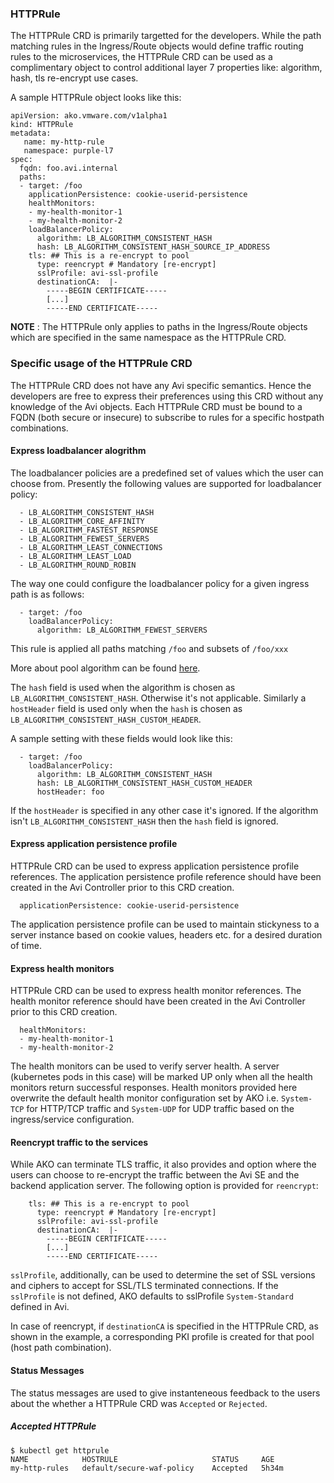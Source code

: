 ### HTTPRule

The HTTPRule CRD is primarily targetted for the developers. While the path matching rules in the Ingress/Route objects would define
traffic routing rules to the microservices, the HTTPRule CRD can be used as a complimentary object to control additional layer 7
properties like: algorithm, hash, tls re-encrypt use cases.

A sample HTTPRule object looks like this:

    apiVersion: ako.vmware.com/v1alpha1
    kind: HTTPRule
    metadata:
       name: my-http-rule
       namespace: purple-l7
    spec:
      fqdn: foo.avi.internal
      paths:
      - target: /foo
        applicationPersistence: cookie-userid-persistence
        healthMonitors:
        - my-health-monitor-1
        - my-health-monitor-2
        loadBalancerPolicy:
          algorithm: LB_ALGORITHM_CONSISTENT_HASH
          hash: LB_ALGORITHM_CONSISTENT_HASH_SOURCE_IP_ADDRESS
        tls: ## This is a re-encrypt to pool
          type: reencrypt # Mandatory [re-encrypt]
          sslProfile: avi-ssl-profile
          destinationCA:  |-
            -----BEGIN CERTIFICATE-----
            [...]
            -----END CERTIFICATE-----

__NOTE__ : The HTTPRule only applies to paths in the Ingress/Route objects which are specified in the same namespace as the HTTPRule CRD.

### Specific usage of the HTTPRule CRD

The HTTPRule CRD does not have any Avi specific semantics. Hence the developers are free to express their preferences using this CRD
without any knowledge of the Avi objects. Each HTTPRule CRD must be bound to a FQDN (both secure or insecure) to subscribe to rules for a specific hostpath combinations.

#### Express loadbalancer alogrithm

The loadbalancer policies are a predefined set of values which the user can choose from. Presently the following values are supported for
loadbalancer policy:

      - LB_ALGORITHM_CONSISTENT_HASH
      - LB_ALGORITHM_CORE_AFFINITY
      - LB_ALGORITHM_FASTEST_RESPONSE
      - LB_ALGORITHM_FEWEST_SERVERS
      - LB_ALGORITHM_LEAST_CONNECTIONS
      - LB_ALGORITHM_LEAST_LOAD
      - LB_ALGORITHM_ROUND_ROBIN

The way one could configure the loadbalancer policy for a given ingress path is as follows:

      - target: /foo 
        loadBalancerPolicy:
          algorithm: LB_ALGORITHM_FEWEST_SERVERS
          
This rule is applied all paths matching `/foo` and subsets of `/foo/xxx`

More about pool algorithm can be found [here](https://avinetworks.com/docs/18.1/load-balancing-algorithms/).

The `hash` field is used when the algorithm is chosen as `LB_ALGORITHM_CONSISTENT_HASH`. Otherwise it's not applicable. 
Similarly a `hostHeader` field is used only when the `hash` is chosen as `LB_ALGORITHM_CONSISTENT_HASH_CUSTOM_HEADER`.

A sample setting with these fields would look like this:

      - target: /foo 
        loadBalancerPolicy:
          algorithm: LB_ALGORITHM_CONSISTENT_HASH
          hash: LB_ALGORITHM_CONSISTENT_HASH_CUSTOM_HEADER
          hostHeader: foo
 
If the `hostHeader` is specified in any other case it's ignored.
If the algorithm isn't `LB_ALGORITHM_CONSISTENT_HASH` then the `hash` field is ignored.

#### Express application persistence profile
HTTPRule CRD can be used to express application persistence profile references. The application persistence profile reference should have been created in the Avi Controller prior to this CRD creation.

      applicationPersistence: cookie-userid-persistence

The application persistence profile can be used to maintain stickyness to a server instance based on cookie values, headers etc. for a desired duration of time.

#### Express health monitors
HTTPRule CRD can be used to express health monitor references. The health monitor reference should have been created in the Avi Controller prior to this CRD creation.

      healthMonitors:
      - my-health-monitor-1
      - my-health-monitor-2

The health monitors can be used to verify server health. A server (kubernetes pods in this case) will be marked UP only when all the health monitors return successful responses. Health monitors provided here overwrite the default health monitor configuration set by AKO i.e. `System-TCP` for HTTP/TCP traffic and `System-UDP` for UDP traffic based on the ingress/service configuration.

#### Reencrypt traffic to the services

While AKO can terminate TLS traffic, it also provides and option where the users can choose to re-encrypt the traffic between the Avi SE and the
backend application server. The following option is provided for `reencrypt`:

        tls: ## This is a re-encrypt to pool
          type: reencrypt # Mandatory [re-encrypt]
          sslProfile: avi-ssl-profile
          destinationCA:  |-
            -----BEGIN CERTIFICATE-----
            [...]
            -----END CERTIFICATE-----
          
`sslProfile`, additionally, can be used to determine the set of SSL versions and ciphers to accept for SSL/TLS terminated connections. If the `sslProfile` is not defined, AKO defaults to sslProfile `System-Standard` defined in Avi.

In case of reencrypt, if `destinationCA` is specified in the HTTPRule CRD, as shown in the example, a corresponding PKI profile is created for that pool (host path combination).

#### Status Messages

The status messages are used to give instanteneous feedback to the users about the whether a HTTPRule CRD was `Accepted` or `Rejected`.


##### Accepted HTTPRule

    $ kubectl get httprule
    NAME            HOSTRULE                     STATUS     AGE
    my-http-rules   default/secure-waf-policy    Accepted   5h34m


